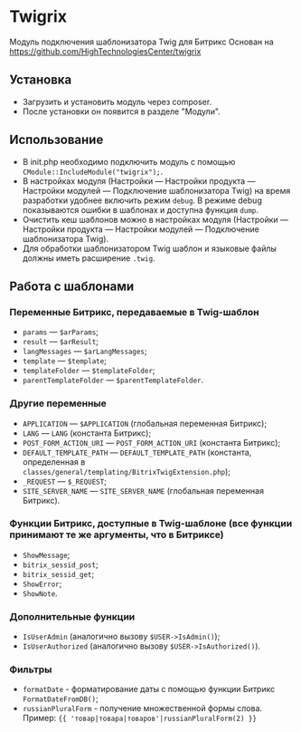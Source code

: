 # Twigrix

Модуль подключения шаблонизатора Twig для Битрикс
Основан на https://github.com/HighTechnologiesCenter/twigrix

## Установка

* Загрузить и установить модуль через composer.
* После установки он появится в разделе "Модули".

## Использование

* В init.php необходимо подключить модуль с помощью `CModule::IncludeModule("twigrix");`.
* В настройках модуля (Настройки — Настройки продукта — Настройки модулей — Подключение шаблонизатора Twig) на время разработки удобнее включить режим `debug`. В режиме debug показываются ошибки в шаблонах и доступна функция `dump`.
* Очистить кеш шаблонов можно в настройках модуля (Настройки — Настройки продукта — Настройки модулей — Подключение шаблонизатора Twig).
* Для обработки шаблонизатором Twig шаблон и языковые файлы должны иметь расширение `.twig`.

## Работа с шаблонами

### Переменные Битрикс, передаваемые в Twig-шаблон

* `params` — `$arParams`;
* `result` — `$arResult`;
* `langMessages` — `$arLangMessages`;
* `template` — `$template`;
* `templateFolder` — `$templateFolder`;
* `parentTemplateFolder` — `$parentTemplateFolder`.

### Другие переменные

* `APPLICATION` — `$APPLICATION` (глобальная переменная Битрикс);
* `LANG` — `LANG` (константа Битрикс);
* `POST_FORM_ACTION_URI` — `POST_FORM_ACTION_URI` (константа Битрикс);
* `DEFAULT_TEMPLATE_PATH` — `DEFAULT_TEMPLATE_PATH` (константа, определенная в `classes/general/templating/BitrixTwigExtension.php`);
* `_REQUEST` — `$_REQUEST`;
* `SITE_SERVER_NAME` — `SITE_SERVER_NAME` (глобальная переменная Битрикс).

### Функции Битрикс, доступные в Twig-шаблоне (все функции принимают те же аргументы, что в Битриксе)

* `ShowMessage`;
* `bitrix_sessid_post`;
* `bitrix_sessid_get`;
* `ShowError`;
* `ShowNote`.

### Дополнительные функции

* `IsUserAdmin` (аналогично вызову `$USER->IsAdmin()`);
* `IsUserAuthorized` (аналогично вызову `$USER->IsAuthorized()`).

### Фильтры

* `formatDate` - форматирование даты с помощью функции Битрикс `FormatDateFromDB()`;
* `russianPluralForm` - получение множественной формы слова.
Пример: `{{ 'товар|товара|товаров'|russianPluralForm(2) }}`